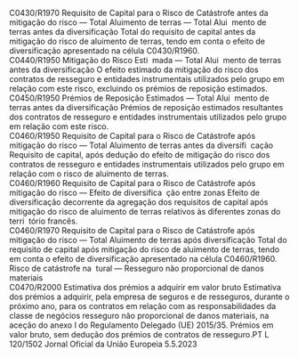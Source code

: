  
C0430/R1970  Requisito de Capital para 
o Risco de Catástrofe 
antes da mitigação do 
risco — Total Aluimento 
de terras — Total Alui ­
mento de terras antes da 
diversificação  Total do requisito de capital antes da mitigação do risco de aluimento de terras, 
tendo em conta o efeito de diversificação apresentado na célula C0430/R1960.  
C0440/R1950  Mitigação do Risco Esti ­
mada — Total Alui ­
mento de terras antes da 
diversificação  O efeito estimado da mitigação do risco dos contratos de resseguro e entidades 
instrumentais utilizados pelo grupo em relação com este risco, excluindo os 
prémios de reposição estimados.  
C0450/R1950  Prémios de Reposição 
Estimados — Total Alui ­
mento de terras antes da 
diversificação  Prémios de reposição estimados resultantes dos contratos de resseguro e entidades 
instrumentais utilizados pelo grupo em relação com este risco.  
C0460/R1950  Requisito de Capital para 
o Risco de Catástrofe 
após mitigação do risco 
— Total Aluimento de 
terras antes da diversifi ­
cação  Requisito de capital, após dedução do efeito de mitigação do risco dos contratos 
de resseguro e entidades instrumentais utilizados pelo grupo em relação com o 
risco de aluimento de terras.  
C0460/R1960  Requisito de Capital para 
o Risco de Catástrofe 
após mitigação do risco 
— Efeito de diversifica ­
ção entre zonas  Efeito de diversificação decorrente da agregação dos requisitos de capital após 
mitigação do risco de aluimento de terras relativos às diferentes zonas do terri ­
tório francês.  
C0460/R1970  Requisito de Capital para 
o Risco de Catástrofe 
após mitigação do risco 
— Total Aluimento de 
terras após diversificação  Total do requisito de capital após mitigação do risco de aluimento de terras, tendo 
em conta o efeito de diversificação apresentado na célula C0460/R1960.  
Risco de catástrofe na ­
tural — Resseguro não 
proporcional de danos 
materiais  
C0470/R2000  Estimativa dos prémios a 
adquirir em valor bruto  Estimativa dos prémios a adquirir, pela empresa de seguros e de resseguros, 
durante o próximo ano, para os contratos em relação com as responsabilidades 
da classe de negócios resseguro não proporcional de danos materiais, na aceção 
do anexo I do Regulamento Delegado (UE) 2015/35. 
Prémios em valor bruto, sem dedução dos prémios de contratos de resseguro.PT  L 120/1502 Jornal Oficial da União Europeia 5.5.2023